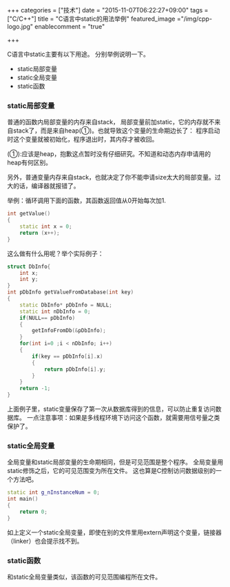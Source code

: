 +++
categories = ["技术"]
date = "2015-11-07T06:22:27+09:00"
tags = ["C/C++"]
title = "C语言中static的用法举例"
featured_image ="/img/cpp-logo.jpg"
enablecomment = "true"

+++

C语言中static主要有以下用途。 分别举例说明一下。

* static局部变量
* static全局变量
* static函数

<!--more-->

### static局部变量
普通的函数内局部变量的内存来自stack，
局部变量前加static，它的内存就不来自stack了，而是来自heap(①)。也就导致这个变量的生命期边长了：
程序启动时这个变量就被初始化，程序退出时，其内存才被收回。

(①):应该是heap，抱歉这点暂时没有仔细研究。不知道和动态内存申请用的heap有何区别。

另外，普通变量内存来自stack，也就决定了你不能申请size太大的局部变量。过大的话，编译器就报错了。

举例：循环调用下面的函数，其函数返回值从0开始每次加1.
~~~cpp
int getValue()
{
	static int x = 0;
	return (x++);
}
~~~
这么做有什么用呢？举个实际例子：
~~~cpp
struct DbInfo{
	int x;
	int y;
}
int pDbInfo getValueFromDatabase(int key)
{
	static DbInfo* pDbInfo = NULL;
	static int nDbInfo = 0;
	if(NULL== pDbInfo)
	{
		getInfoFromDb(&pDbInfo);
	}
	for(int i=0 ;i < nDbInfo; i++)
	{
		if(key == pDbInfo[i].x)
		{
			return pDbInfo[i].y;
		}
	}
	return -1;
}
~~~
上面例子里，static变量保存了第一次从数据库得到的信息，可以防止重复访问数据库。
一点注意事项：如果是多线程环境下访问这个函数，就需要用信号量之类保护了。

### static全局变量
全局变量和static局部变量的生命期相同，但是可见范围是整个程序。
全局变量用static修饰之后，它的可见范围变为所在文件。
这也算是C控制访问数据级别的一个方法吧。

~~~cpp
static int g_nInstanceNum = 0;
int main()
{
	return 0;
}
~~~
如上定义一个static全局变量，即使在别的文件里用extern声明这个变量，链接器（linker）也会提示找不到。
### static函数
和static全局变量类似，该函数的可见范围编程所在文件。